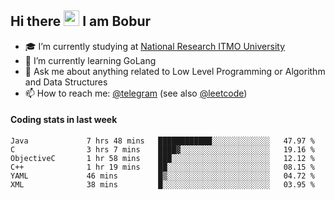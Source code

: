 ## Hi there <img src="https://media.giphy.com/media/hvRJCLFzcasrR4ia7z/giphy.gif" width="25px" height="25px"> I am Bobur

- :mortar_board: I’m currently studying at [National Research ITMO University](https://itmo.ru/)
- :seedling: I’m currently learning GoLang
- :speech_balloon: Ask me about anything related to Low Level Programming or Algorithm and Data Structures
- :mailbox: How to reach me: [@telegram](https://t.me/octoant) (see also [@leetcode](https://leetcode.com/octoant/))    

#### Coding stats in last week

<!--START_SECTION:waka-->

```text
Java             7 hrs 48 mins   ████████████░░░░░░░░░░░░░   47.97 %
C                3 hrs 7 mins    ████▓░░░░░░░░░░░░░░░░░░░░   19.16 %
ObjectiveC       1 hr 58 mins    ███░░░░░░░░░░░░░░░░░░░░░░   12.12 %
C++              1 hr 19 mins    ██░░░░░░░░░░░░░░░░░░░░░░░   08.15 %
YAML             46 mins         █▒░░░░░░░░░░░░░░░░░░░░░░░   04.72 %
XML              38 mins         █░░░░░░░░░░░░░░░░░░░░░░░░   03.95 %
```

<!--END_SECTION:waka-->
